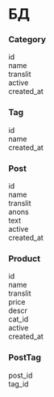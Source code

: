 # БД  

### Category  
id  
name  
translit  
active  
created_at  

### Tag  
id  
name  
created_at  

### Post  
id  
name  
translit  
anons  
text  
active  
created_at  

### Product  
id  
name  
translit  
price  
descr  
cat_id  
active  
created_at  

### PostTag  
post_id  
tag_id  
